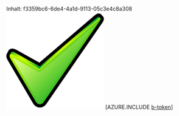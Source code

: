 Inhalt: f3359bc6-6de4-4a1d-9113-05c3e4c8a308![Bild](a5d53dbb-1f1f-4c8d-9e81-055559bdee64.png)
[AZURE.INCLUDE [b-token](5022bec1-ad20-4afd-a030-9eedac62032b.md)]
